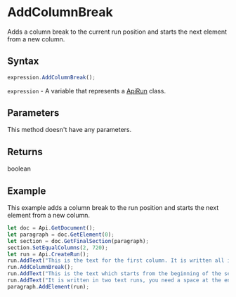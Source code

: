 # AddColumnBreak

Adds a column break to the current run position and starts the next element from a new column.

## Syntax

```javascript
expression.AddColumnBreak();
```

`expression` - A variable that represents a [ApiRun](../ApiRun.md) class.

## Parameters

This method doesn't have any parameters.

## Returns

boolean

## Example

This example adds a column break to the run position and starts the next element from a new column.

```javascript editor-docx
let doc = Api.GetDocument();
let paragraph = doc.GetElement(0);
let section = doc.GetFinalSection(paragraph);
section.SetEqualColumns(2, 720);
let run = Api.CreateRun();
run.AddText("This is the text for the first column. It is written all in one text run. Nothing special.");
run.AddColumnBreak();
run.AddText("This is the text which starts from the beginning of the second column. ");
run.AddText("It is written in two text runs, you need a space at the end of the first run sentence to separate them.");
paragraph.AddElement(run);
```
